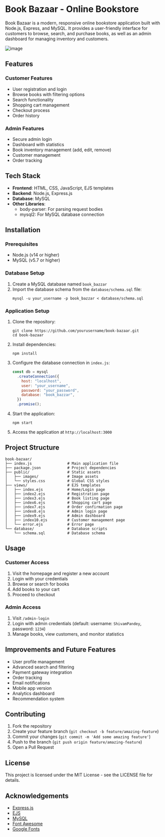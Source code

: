 # Book Bazaar - Online Bookstore  

Book Bazaar is a modern, responsive online bookstore application built with Node.js, Express, and MySQL. It provides a user-friendly interface for customers to browse, search, and purchase books, as well as an admin dashboard for managing inventory and customers.

![image](https://github.com/user-attachments/assets/f9478a38-9781-432a-b1a5-62cce2620915)

## Features

### Customer Features

- User registration and login
- Browse books with filtering options
- Search functionality
- Shopping cart management
- Checkout process
- Order history

### Admin Features

- Secure admin login
- Dashboard with statistics
- Book inventory management (add, edit, remove)
- Customer management
- Order tracking

## Tech Stack

- **Frontend**: HTML, CSS, JavaScript, EJS templates
- **Backend**: Node.js, Express.js
- **Database**: MySQL
- **Other Libraries**:
  - body-parser: For parsing request bodies
  - mysql2: For MySQL database connection

## Installation

### Prerequisites

- Node.js (v14 or higher)
- MySQL (v5.7 or higher)

### Database Setup

1. Create a MySQL database named `book_bazzar`
2. Import the database schema from the `database/schema.sql` file:
   ```
   mysql -u your_username -p book_bazzar < database/schema.sql
   ```

### Application Setup

1. Clone the repository:

   ```
   git clone https://github.com/yourusername/book-bazaar.git
   cd book-bazaar
   ```

2. Install dependencies:

   ```
   npm install
   ```

3. Configure the database connection in `index.js`:

   ```javascript
   const db = mysql
     .createConnection({
       host: "localhost",
       user: "your_username",
       password: "your_password",
       database: "book_bazzar",
     })
     .promise();
   ```

4. Start the application:

   ```
   npm start
   ```

5. Access the application at `http://localhost:3000`

## Project Structure

```
book-bazaar/
├── index.js                # Main application file
├── package.json            # Project dependencies
├── public/                 # Static assets
│   ├── images/             # Image assets
│   └── styles.css          # Global CSS styles
├── views/                  # EJS templates
│   ├── index.ejs           # Home/Login page
│   ├── index2.ejs          # Registration page
│   ├── index3.ejs          # Book listing page
│   ├── index6.ejs          # Shopping cart page
│   ├── index7.ejs          # Order confirmation page
│   ├── index8.ejs          # Admin login page
│   ├── index9.ejs          # Admin dashboard
│   ├── index10.ejs         # Customer management page
│   └── error.ejs           # Error page
└── database/               # Database scripts
    └── schema.sql          # Database schema
```

## Usage

### Customer Access

1. Visit the homepage and register a new account
2. Login with your credentials
3. Browse or search for books
4. Add books to your cart
5. Proceed to checkout

### Admin Access

1. Visit `/admin-login`
2. Login with admin credentials (default: username: `ShivamPandey`, password: `1234`)
3. Manage books, view customers, and monitor statistics

## Improvements and Future Features

- User profile management
- Advanced search and filtering
- Payment gateway integration
- Order tracking
- Email notifications
- Mobile app version
- Analytics dashboard
- Recommendation system

## Contributing

1. Fork the repository
2. Create your feature branch (`git checkout -b feature/amazing-feature`)
3. Commit your changes (`git commit -m 'Add some amazing feature'`)
4. Push to the branch (`git push origin feature/amazing-feature`)
5. Open a Pull Request

## License

This project is licensed under the MIT License - see the LICENSE file for details.

## Acknowledgements

- [Express.js](https://expressjs.com/)
- [EJS](https://ejs.co/)
- [MySQL](https://www.mysql.com/)
- [Font Awesome](https://fontawesome.com/)
- [Google Fonts](https://fonts.google.com/)
